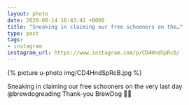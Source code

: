 ```yaml
---
layout: photo
date: 2020-08-14 16:43:41 +0000
title: "Sneaking in claiming our free schooners on the…"
type: post
tags:
- instagram
instagram_url: https://www.instagram.com/p/CD4HndSpRcB/
---
```


{% picture u-photo img/CD4HndSpRcB.jpg %}

Sneaking in claiming our free schooners on the very last day @brewdogreading Thank-you BrewDog 🙇‍♂️
